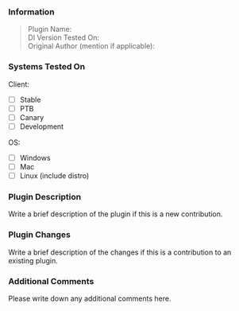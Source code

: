 ### Information

> Plugin Name:  <br>
> DI Version Tested On:  <br>
> Original Author (mention if applicable):  <br>

### Systems Tested On

Client:
 - [ ] Stable
 - [ ] PTB
 - [ ] Canary
 - [ ] Development

OS:
 - [ ] Windows
 - [ ] Mac
 - [ ] Linux (include distro)

### Plugin Description

Write a brief description of the plugin if this is a new contribution.

### Plugin Changes

Write a brief description of the changes if this is a contribution to an existing plugin.

### Additional Comments

Please write down any additional comments here.
